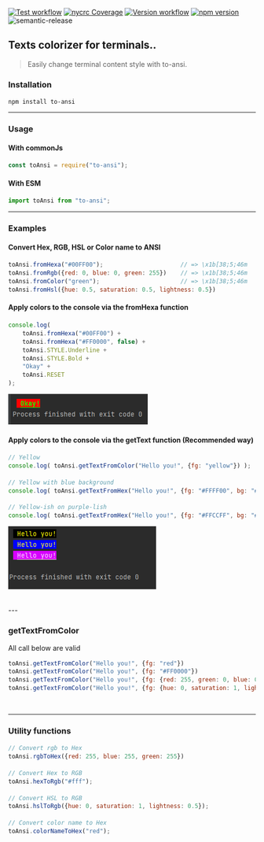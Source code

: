 
[![Test workflow](https://github.com/thimpat/to-ansi/actions/workflows/test.yml/badge.svg)](https://github.com/thimpat/to-ansi/blob/main/README.md)
[![nycrc Coverage](https://img.shields.io/nycrc/thimpat/to-ansi?preferredThreshold=lines)](https://github.com/thimpat/to-ansi/blob/main/README.md)
[![Version workflow](https://github.com/thimpat/to-ansi/actions/workflows/versioning.yml/badge.svg)](https://github.com/thimpat/to-ansi/blob/main/README.md)
[![npm version](https://badge.fury.io/js/to-ansi.svg)](https://www.npmjs.com/package/to-ansi)
<img alt="semantic-release" src="https://img.shields.io/badge/semantic--release-19.0.2-e10079?logo=semantic-release">



## Texts colorizer for terminals..
> 
> Easily change terminal content style with to-ansi.


### Installation

```shell
npm install to-ansi
```


---

### Usage

#### With commonJs

```javascript
const toAnsi = require("to-ansi");
```

#### With ESM

```javascript
import toAnsi from "to-ansi";
```

---

### Examples

#### Convert Hex, RGB, HSL or Color name to ANSI
```javascript
toAnsi.fromHexa("#00FF00");                      // => \x1b[38;5;46m 
toAnsi.fromRgb({red: 0, blue: 0, green: 255})    // => \x1b[38;5;46m 
toAnsi.fromColor("green");                       // => \x1b[38;5;46m
toAnsi.fromHsl({hue: 0.5, saturation: 0.5, lightness: 0.5})
```

#### Apply colors to the console via the **fromHexa** function
```javascript
console.log(
    toAnsi.fromHexa("#00FF00") +
    toAnsi.fromHexa("#FF0000", false) +
    toAnsi.STYLE.Underline +
    toAnsi.STYLE.Bold +
    "Okay" +
    toAnsi.RESET
);

```

![](https://github.com/thimpat/to-ansi/blob/main/docs/images/example-1.png)


#### Apply colors to the console via the **getText** function (Recommended way)

```javascript
// Yellow
console.log( toAnsi.getTextFromColor("Hello you!", {fg: "yellow"}) );

// Yellow with blue background
console.log( toAnsi.getTextFromHex("Hello you!", {fg: "#FFFF00", bg: "#0000FF"}) );

// Yellow-ish on purple-lish
console.log( toAnsi.getTextFromHex("Hello you!", {fg: "#FFCCFF", bg: "#DD00FF", isUnderline: true}) );
```

![img.png](https://github.com/thimpat/to-ansi/blob/main/docs/images/example-2.png)


<br/>
---

### getTextFromColor

All call below are valid 
```javascript
toAnsi.getTextFromColor("Hello you!", {fg: "red"})
toAnsi.getTextFromColor("Hello you!", {fg: "#FF0000"})
toAnsi.getTextFromColor("Hello you!", {fg: {red: 255, green: 0, blue: 0}})
toAnsi.getTextFromColor("Hello you!", {fg: {hue: 0, saturation: 1, lightness: 0.5}})
```
<br/>

---

### Utility functions

```javascript
// Convert rgb to Hex
toAnsi.rgbToHex({red: 255, blue: 255, green: 255})

// Convert Hex to RGB
toAnsi.hexToRgb("#fff");

// Convert HSL to RGB
toAnsi.hslToRgb({hue: 0, saturation: 1, lightness: 0.5});

// Convert color name to Hex
toAnsi.colorNameToHex("red");
```
